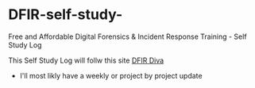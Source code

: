 # DFIR-self-study-
Free and Affordable Digital Forensics &amp; Incident Response Training - Self Study Log

This Self Study Log will follw this site [DFIR Diva](https://training.dfirdiva.com/listing-category/dfir)
 - I'll most likly have a weekly or project by project update
